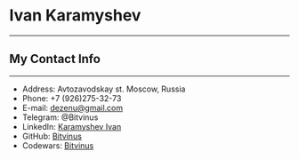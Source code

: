 # Ivan Karamyshev

---

## My Contact Info

---

- Address: Avtozavodskay st. Moscow, Russia
- Phone: +7 (926)275-32-73
- E-mail: dezenu@gmail.com
- Telegram: @Bitvinus
- LinkedIn: [Karamyshev Ivan](https://www.linkedin.com/in/%D0%BA%D0%B0%D1%80%D0%B0%D0%BC%D1%8B%D1%88%D0%B5%D0%B2-%D0%B8%D0%B2%D0%B0%D0%BD-53225a77/)
- GitHub: [Bitvinus](https://github.com/Bitvinus)
- Codewars: [Bitvinus](https://www.codewars.com/users/Bitvinus)
